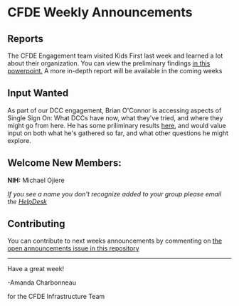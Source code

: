 # CFDE Weekly Announcements

## Reports

The CFDE Engagement team visited Kids First last week and learned a lot about their organization. You can view the preliminary findings [in this powerpoint.](https://docs.google.com/presentation/d/1ohydBrWuaHXuWddxgxTg1EXsYD2Vhm_iFfRHTKMsgDE/edit?usp=sharing)
A more in-depth report will be available in the coming weeks

## Input Wanted

As part of our DCC engagement, Brian O'Connor is accessing aspects of Single Sign On: What DCCs have now, what they've tried, and where they might go from here. He has some priliminary results [here](https://docs.google.com/document/d/1EBTSknWqsxdxFhs1Nkk3LG2hAbFRt8u2NCMYU5oLvm4/edit?usp=sharing), and would value input on both what he's gathered so far, and what other questions he might explore. 

## Welcome New Members:

**NIH:**  Michael Ojiere

*If you see a name you don't recognize added to your group please email the [HelpDesk](mailto:autohelp+int+851+6545985337373134556@CFDE.groups.io )*

## Contributing

You can contribute to next weeks announcements by commenting on [the open
announcements issue in this repository](https://github.com/nih-cfde/announcements/issues?utf8=%E2%9C%93&q=is%3Aissue+is%3Aopen+Announcements)

---

Have a great week!

-Amanda Charbonneau

for the CFDE Infrastructure Team
